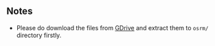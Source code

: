 ## Notes
* Please do download the files from [GDrive](https://drive.google.com/file/d/1PZWGKE0XpB2Jjr_7LT8dKYTbZe2rL_62/view?usp=sharing) and extract them to `osrm/` directory firstly.
